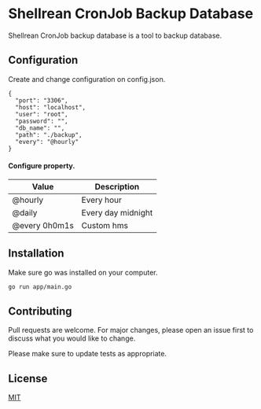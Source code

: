 # Shellrean CronJob Backup Database

Shellrean CronJob backup database is a tool to backup database.

## Configuration
Create and change configuration on config.json.
```
{
  "port": "3306",
  "host": "localhost",
  "user": "root",
  "password": "",
  "db_name": "",
  "path": "./backup",
  "every": "@hourly"
}
```
#### Configure property. 
|Value | Description|
|------|------------|
|@hourly| Every hour|
|@daily | Every day midnight|
|@every 0h0m1s|Custom <hour>h<minutes>m<second>s|
## Installation

Make sure go was installed on your computer.

```bash
go run app/main.go
```

## Contributing
Pull requests are welcome. For major changes, please open an issue first to discuss what you would like to change.

Please make sure to update tests as appropriate.

## License
[MIT](https://choosealicense.com/licenses/mit/)